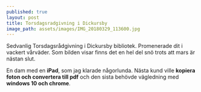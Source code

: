 ```yaml
---
published: true
layout: post
title: Torsdagsradgivning i Dickursby
image_path: assets/images/IMG_20180329_113600.jpg
---
```


Sedvanlig Torsdagsrådgivning i Dickursby bibliotek. Promenerade dit i vackert vårväder. Som bilden visar finns det en hel del snö trots att mars är nästan slut.

En dam med en **iPad**, som jag klarade någorlunda. Nästa kund ville **kopiera foton och convertera till pdf** och den sista behövde vägledning med **windows 10 och chrome**.
